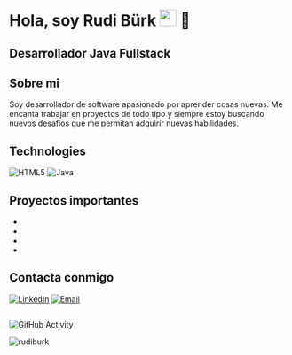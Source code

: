 <h1>Hola, soy Rudi Bürk <img src="https://raw.githubusercontent.com/iampavangandhi/iampavangandhi/master/gifs/Hi.gif" width="30px"> 🚀</h1>
<h2>Desarrollador Java Fullstack</h2>

## Sobre mi
Soy desarrollador de software apasionado por aprender cosas nuevas. Me encanta trabajar en proyectos de todo tipo y siempre estoy buscando nuevos desafíos que me permitan adquirir nuevas habilidades.

## Technologies

  ![HTML5](https://img.shields.io/badge/-HTML5-333333?style=flat&logo=HTML5)
  ![Java](https://img.shields.io/badge/-Java-333333?style=flat&logo=java)

## Proyectos importantes
- <a href="https://github.com/rudiburk/ControlReclamos"><img alt="" src="https://img.shields.io/badge/Control%20Reclamos-blue?style=flat-square"></a>
- <a href="https://github.com/rudiburk/EscuelaRural"><img alt="" src="https://img.shields.io/badge/Escuela%20Rural-blue?style=flat-square"></a>
- <a href="https://github.com/rudiburk/Clinica"><img alt="" src="https://img.shields.io/badge/Clínica-blue?style=flat-square"></a>
- <a href="https://github.com/rudiburk/Hospital"><img alt="" src="https://img.shields.io/badge/Hospital-blue?style=flat-square"></a>


## Contacta conmigo
<a href="https://www.linkedin.com/in/rudi-burk-retamal-b950a6141/"><img alt="LinkedIn" src="https://img.shields.io/badge/LinkedIn-Rudi%20Burk-blue?style=flat-square&logo=linkedin"></a>
<a href="rudi.burk.r@gmail.com"><img alt="Email" src="https://img.shields.io/badge/Gmail-Rudi.burk.r@gmail.com-blue?style=flat-square&logo=gmail"></a> 

##

![GitHub Activity](https://github-readme-stats.vercel.app/api?username=rudiburk&show_icons=true)

<p align="left"> <img src="https://komarev.com/ghpvc/?username=rudiburk&label=Profile%20views&color=0e75b6&style=flat" alt="rudiburk" /> </p>
